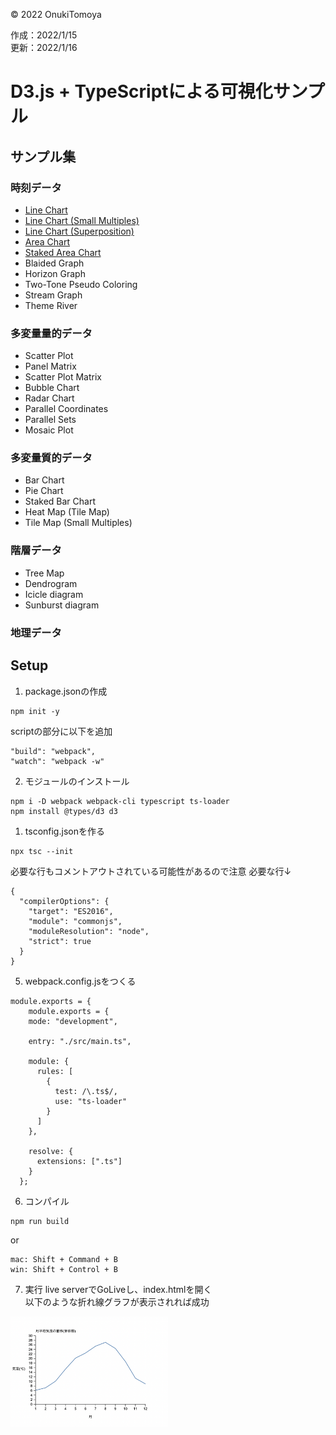 ©︎ 2022 OnukiTomoya  

作成：2022/1/15  
更新：2022/1/16  


# D3.js + TypeScriptによる可視化サンプル

## サンプル集

### 時刻データ
- [Line Chart](https://github.com/tomoya-onuki/D3_and_TypeScript_sample/tree/1a_LineChart)
- [Line Chart (Small Multiples)](https://github.com/tomoya-onuki/D3_and_TypeScript_sample/tree/1b_LineChart)
- [Line Chart (Superposition)](https://github.com/tomoya-onuki/D3_and_TypeScript_sample/tree/1c_LineChart)
- [Area Chart](https://github.com/tomoya-onuki/D3_and_TypeScript_sample/tree/1d_AreaChart)
- [Staked Area Chart](https://github.com/tomoya-onuki/D3_and_TypeScript_sample/tree/1e_StakedAreaChart)
- Blaided Graph
- Horizon Graph
- Two-Tone Pseudo Coloring
- Stream Graph
- Theme River

### 多変量量的データ 
- Scatter Plot
- Panel Matrix
- Scatter Plot Matrix
- Bubble Chart
- Radar Chart
- Parallel Coordinates
-  Parallel Sets
- Mosaic Plot

### 多変量質的データ
- Bar Chart
- Pie Chart
- Staked Bar Chart
- Heat Map (Tile Map)
- Tile Map (Small Multiples)

### 階層データ
- Tree Map
- Dendrogram
- Icicle diagram
- Sunburst diagram

### 地理データ


## Setup
1. package.jsonの作成
```
npm init -y
```
scriptの部分に以下を追加  
```
"build": "webpack",
"watch": "webpack -w"
```

2. モジュールのインストール
```
npm i -D webpack webpack-cli typescript ts-loader
npm install @types/d3 d3
```

1. tsconfig.jsonを作る
```
npx tsc --init
```
必要な行もコメントアウトされている可能性があるので注意
必要な行↓
```
{
  "compilerOptions": {
    "target": "ES2016",
    "module": "commonjs",
    "moduleResolution": "node",
    "strict": true
  }
}
```

5. webpack.config.jsをつくる
```
module.exports = {
    module.exports = {
    mode: "development",
  
    entry: "./src/main.ts",
  
    module: {
      rules: [
        {
          test: /\.ts$/,
          use: "ts-loader"
        }
      ]
    },

    resolve: {
      extensions: [".ts"]
    }
  };
```

6. コンパイル
```
npm run build
```
or
```
mac: Shift + Command + B
win: Shift + Control + B
```

7. 実行
live serverでGoLiveし、index.htmlを開く  
以下のような折れ線グラフが表示されれば成功

<img src="./img/sample.png" width="50%">